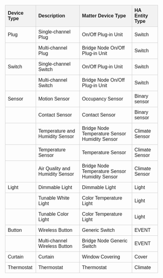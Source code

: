 <table style="border-collapse: collapse; width: 100%; font-family: sans-serif;">
  <thead>
    <tr>
      <th style="border: 1px solid #ccc; padding: 8px; background-color: #f2f2f2; text-align: left;">Device Type</th>
      <th style="border: 1px solid #ccc; padding: 8px; background-color: #f2f2f2; text-align: left;">Description</th>
      <th style="border: 1px solid #ccc; padding: 8px; background-color: #f2f2f2; text-align: left;">Matter Device Type</th>
      <th style="border: 1px solid #ccc; padding: 8px; background-color: #f2f2f2; text-align: left;">HA Entity Type</th>
    </tr>
  </thead>
  <tbody>
    <tr><td style="border: 1px solid #ccc; padding: 8px; text-align: left;">Plug</td><td style="border: 1px solid #ccc; padding: 8px; text-align: left;">Single-channel Plug</td><td style="border: 1px solid #ccc; padding: 8px; text-align: left;">On/Off Plug-in Unit</td><td style="border: 1px solid #ccc; padding: 8px; text-align: left;">Switch</td></tr>
    <tr><td style="border: 1px solid #ccc; padding: 8px; text-align: left;"></td><td style="border: 1px solid #ccc; padding: 8px; text-align: left;">Multi-channel Plug</td><td style="border: 1px solid #ccc; padding: 8px; text-align: left;">Bridge Node On/Off Plug-in Unit</td><td style="border: 1px solid #ccc; padding: 8px; text-align: left;">Switch</td></tr>
    <tr><td style="border: 1px solid #ccc; padding: 8px; text-align: left;">Switch</td><td style="border: 1px solid #ccc; padding: 8px; text-align: left;">Single-channel Switch</td><td style="border: 1px solid #ccc; padding: 8px; text-align: left;">On/Off Plug-in Unit</td><td style="border: 1px solid #ccc; padding: 8px; text-align: left;">Switch</td></tr>
    <tr><td style="border: 1px solid #ccc; padding: 8px; text-align: left;"></td><td style="border: 1px solid #ccc; padding: 8px; text-align: left;">Multi-channel Switch</td><td style="border: 1px solid #ccc; padding: 8px; text-align: left;">Bridge Node On/Off Plug-in Unit</td><td style="border: 1px solid #ccc; padding: 8px; text-align: left;">Switch</td></tr>
    <tr><td style="border: 1px solid #ccc; padding: 8px; text-align: left;">Sensor</td><td style="border: 1px solid #ccc; padding: 8px; text-align: left;">Motion Sensor</td><td style="border: 1px solid #ccc; padding: 8px; text-align: left;">Occupancy Sensor</td><td style="border: 1px solid #ccc; padding: 8px; text-align: left;">Binary sensor</td></tr>
    <tr><td style="border: 1px solid #ccc; padding: 8px; text-align: left;"></td><td style="border: 1px solid #ccc; padding: 8px; text-align: left;">Contact Sensor</td><td style="border: 1px solid #ccc; padding: 8px; text-align: left;">Contact Sensor</td><td style="border: 1px solid #ccc; padding: 8px; text-align: left;">Binary sensor</td></tr>
    <tr><td style="border: 1px solid #ccc; padding: 8px; text-align: left;"></td><td style="border: 1px solid #ccc; padding: 8px; text-align: left;">Temperature and Humidity Sensor</td><td style="border: 1px solid #ccc; padding: 8px; text-align: left;">Bridge Node Temperature Sensor Humidity Sensor</td><td style="border: 1px solid #ccc; padding: 8px; text-align: left;">Climate Sensor</td></tr>
    <tr><td style="border: 1px solid #ccc; padding: 8px; text-align: left;"></td><td style="border: 1px solid #ccc; padding: 8px; text-align: left;">Temperature Sensor</td><td style="border: 1px solid #ccc; padding: 8px; text-align: left;">Temperature Sensor</td><td style="border: 1px solid #ccc; padding: 8px; text-align: left;">Climate Sensor</td></tr>
    <tr><td style="border: 1px solid #ccc; padding: 8px; text-align: left;"></td><td style="border: 1px solid #ccc; padding: 8px; text-align: left;">Air Quality and Humidity Sensor</td><td style="border: 1px solid #ccc; padding: 8px; text-align: left;">Bridge Node Temperature Sensor Humidity Sensor</td><td style="border: 1px solid #ccc; padding: 8px; text-align: left;">Climate Sensor</td></tr>
    <tr><td style="border: 1px solid #ccc; padding: 8px; text-align: left;">Light</td><td style="border: 1px solid #ccc; padding: 8px; text-align: left;">Dimmable Light</td><td style="border: 1px solid #ccc; padding: 8px; text-align: left;">Dimmable Light</td><td style="border: 1px solid #ccc; padding: 8px; text-align: left;">Light</td></tr>
    <tr><td style="border: 1px solid #ccc; padding: 8px; text-align: left;"></td><td style="border: 1px solid #ccc; padding: 8px; text-align: left;">Tunable White Light</td><td style="border: 1px solid #ccc; padding: 8px; text-align: left;">Color Temperature Light</td><td style="border: 1px solid #ccc; padding: 8px; text-align: left;">Light</td></tr>
    <tr><td style="border: 1px solid #ccc; padding: 8px; text-align: left;"></td><td style="border: 1px solid #ccc; padding: 8px; text-align: left;">Tunable Color Light</td><td style="border: 1px solid #ccc; padding: 8px; text-align: left;">Color Temperature Light</td><td style="border: 1px solid #ccc; padding: 8px; text-align: left;">Light</td></tr>
    <tr><td style="border: 1px solid #ccc; padding: 8px; text-align: left;">Button</td><td style="border: 1px solid #ccc; padding: 8px; text-align: left;">Wireless Button</td><td style="border: 1px solid #ccc; padding: 8px; text-align: left;">Generic Switch</td><td style="border: 1px solid #ccc; padding: 8px; text-align: left;">EVENT</td></tr>
    <tr><td style="border: 1px solid #ccc; padding: 8px; text-align: left;"></td><td style="border: 1px solid #ccc; padding: 8px; text-align: left;">Multi-channel Wireless Button</td><td style="border: 1px solid #ccc; padding: 8px; text-align: left;">Bridge Node Generic Switch</td><td style="border: 1px solid #ccc; padding: 8px; text-align: left;">EVENT</td></tr>
    <tr><td style="border: 1px solid #ccc; padding: 8px; text-align: left;">Curtain</td><td style="border: 1px solid #ccc; padding: 8px; text-align: left;">Curtain</td><td style="border: 1px solid #ccc; padding: 8px; text-align: left;">Window Covering</td><td style="border: 1px solid #ccc; padding: 8px; text-align: left;">Cover</td></tr>
    <tr><td style="border: 1px solid #ccc; padding: 8px; text-align: left;">Thermostat</td><td style="border: 1px solid #ccc; padding: 8px; text-align: left;">Thermostat</td><td style="border: 1px solid #ccc; padding: 8px; text-align: left;">Thermostat</td><td style="border: 1px solid #ccc; padding: 8px; text-align: left;">Climate</td></tr>
  </tbody>
</table>
